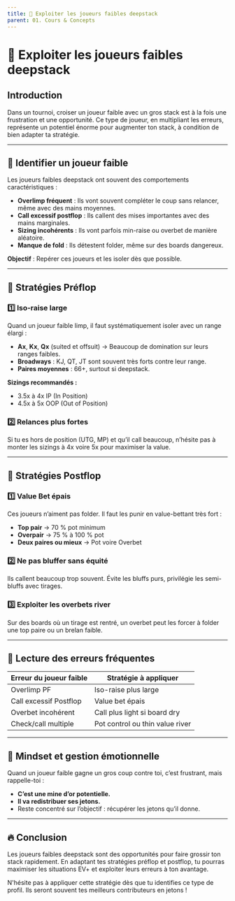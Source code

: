 ```yaml
---
title: 👀 Exploiter les joueurs faibles deepstack
parent: 01. Cours & Concepts
---
```


# 👀 Exploiter les joueurs faibles deepstack

## Introduction
Dans un tournoi, croiser un joueur faible avec un gros stack est à la fois une frustration et une opportunité. Ce type de joueur, en multipliant les erreurs, représente un potentiel énorme pour augmenter ton stack, à condition de bien adapter ta stratégie.

---

## 🔎 Identifier un joueur faible

Les joueurs faibles deepstack ont souvent des comportements caractéristiques :

- **Overlimp fréquent** : Ils vont souvent compléter le coup sans relancer, même avec des mains moyennes.
- **Call excessif postflop** : Ils callent des mises importantes avec des mains marginales.
- **Sizing incohérents** : Ils vont parfois min-raise ou overbet de manière aléatoire.
- **Manque de fold** : Ils détestent folder, même sur des boards dangereux.

**Objectif** : Repérer ces joueurs et les isoler dès que possible.

---

## 📌 Stratégies Préflop

### 1️⃣ Iso-raise large
Quand un joueur faible limp, il faut systématiquement isoler avec un range élargi :

- **Ax**, **Kx**, **Qx** (suited et offsuit) → Beaucoup de domination sur leurs ranges faibles.
- **Broadways** : KJ, QT, JT sont souvent très forts contre leur range.
- **Paires moyennes** : 66+, surtout si deepstack.

**Sizings recommandés :**
- 3.5x à 4x IP (In Position)
- 4.5x à 5x OOP (Out of Position)

### 2️⃣ Relances plus fortes
Si tu es hors de position (UTG, MP) et qu’il call beaucoup, n’hésite pas à monter les sizings à 4x voire 5x pour maximiser la value.

---

## 📌 Stratégies Postflop

### 1️⃣ Value Bet épais
Ces joueurs n’aiment pas folder. Il faut les punir en value-bettant très fort :
- **Top pair** → 70 % pot minimum
- **Overpair** → 75 % à 100 % pot
- **Deux paires ou mieux** → Pot voire Overbet

### 2️⃣ Ne pas bluffer sans équité
Ils callent beaucoup trop souvent. Évite les bluffs purs, privilégie les semi-bluffs avec tirages.

### 3️⃣ Exploiter les overbets river
Sur des boards où un tirage est rentré, un overbet peut les forcer à folder une top paire ou un brelan faible.

---

## 📌 Lecture des erreurs fréquentes

| Erreur du joueur faible | Stratégie à appliquer |
|-------------------------|-----------------------|
| Overlimp PF            | Iso-raise plus large  |
| Call excessif Postflop | Value bet épais       |
| Overbet incohérent     | Call plus light si board dry |
| Check/call multiple    | Pot control ou thin value river |

---

## 🧠 Mindset et gestion émotionnelle

Quand un joueur faible gagne un gros coup contre toi, c’est frustrant, mais rappelle-toi :
- **C’est une mine d’or potentielle.**
- **Il va redistribuer ses jetons.**
- Reste concentré sur l’objectif : récupérer les jetons qu’il donne.

---

## 🔥 Conclusion
Les joueurs faibles deepstack sont des opportunités pour faire grossir ton stack rapidement. En adaptant tes stratégies préflop et postflop, tu pourras maximiser les situations EV+ et exploiter leurs erreurs à ton avantage.

N'hésite pas à appliquer cette stratégie dès que tu identifies ce type de profil. Ils seront souvent tes meilleurs contributeurs en jetons !
